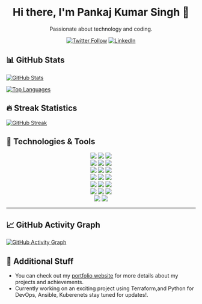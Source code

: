 <h1 align="center">Hi there, I'm Pankaj Kumar Singh 👋 </h1>
<p align="center">Passionate about technology and coding.</p>

<p align="center">
  <a href="https://twitter.com/pkstiyara"><img src="https://img.shields.io/twitter/follow/pkstiyara?style=social" alt="Twitter Follow"></a>
  <a href="https://www.linkedin.com/in/pkstiyara/"><img src="https://img.shields.io/badge/LinkedIn-Connect-blue" alt="LinkedIn"></a>
</p>

## 📊 GitHub Stats

[![GitHub Stats](https://github-readme-stats.vercel.app/api?username=pkstiyara&count_private=true&show_icons=true&theme=radical)](https://github.com/pkstiyara/github-readme-stats)

[![Top Languages](https://github-readme-stats.vercel.app/api/top-langs/?username=pkstiyara&layout=compact&theme=radical)](https://github.com/pkstiyara/github-readme-stats)

## 🔥 Streak Statistics

[![GitHub Streak](https://github-readme-streak-stats.herokuapp.com/?user=pkstiyara&theme=radical)](https://github.com/DenverCoder1/github-readme-streak-stats)

## 🔧 Technologies & Tools

<p align="center">
  <img src="https://img.shields.io/badge/Code-Python-informational?style=flat&logo=python&logoColor=white&color=4AB197">
  <img src="https://img.shields.io/badge/Code-JavaScript-informational?style=flat&logo=javascript&logoColor=white&color=F7DF1E">
  <img src="https://img.shields.io/badge/Framework-React-informational?style=flat&logo=react&logoColor=white&color=61DAFB">
  <br>
  <img src="https://img.shields.io/badge/Tools-Git-informational?style=flat&logo=git&logoColor=white&color=F05032">
  <img src="https://img.shields.io/badge/Editor-VSCode-informational?style=flat&logo=visual-studio-code&logoColor=white&color=007ACC">
  <img src="https://img.shields.io/badge/Tools-Terraform-informational?style=flat&logo=terraform&logoColor=white&color=5C4EE3">
  <br>
  <img src="https://img.shields.io/badge/Tools-Ansible-informational?style=flat&logo=ansible&logoColor=white&color=EE0000">
  <img src="https://img.shields.io/badge/Tools-Jenkins-informational?style=flat&logo=jenkins&logoColor=white&color=D24939">
  <img src="https://img.shields.io/badge/Cloud-Azure-informational?style=flat&logo=microsoft-azure&logoColor=white&color=0089D6">
  <br>
  <img src="https://img.shields.io/badge/Cloud-AWS-informational?style=flat&logo=amazon-aws&logoColor=white&color=232F3E">
  <img src="https://img.shields.io/badge/Tools-Jira-informational?style=flat&logo=jira&logoColor=white&color=0052CC">
  <img src="https://img.shields.io/badge/Tools-Confluence-informational?style=flat&logo=confluence&logoColor=white&color=172B4D">
  <br>
  <img src="https://img.shields.io/badge/Tools-Bitbucket-informational?style=flat&logo=bitbucket&logoColor=white&color=0052CC">
  <img src="https://img.shields.io/badge/Tools-SonarQube-informational?style=flat&logo=sonarqube&logoColor=white&color=4E9BCD">
  <img src="https://img.shields.io/badge/Tools-Trivy-informational?style=flat&logo=trivy&logoColor=white&color=394240">
  <br>
  <img src="https://img.shields.io/badge/Tools-Docker-informational?style=flat&logo=docker&logoColor=white&color=2496ED">
  <img src="https://img.shields.io/badge/CI%2FCD-informational?style=flat&logo=jenkins&logoColor=white&color=D24939">
  <img src="https://img.shields.io/badge/Tools-Kubernetes-informational?style=flat&logo=kubernetes&logoColor=white&color=326CE5">
  <br>
  <img src="https://img.shields.io/badge/Tools-Helm-informational?style=flat&logo=helm&logoColor=white&color=277A9F">
  <img src="https://img.shields.io/badge/OS-Linux-informational?style=flat&logo=linux&logoColor=white&color=FCC624">
</p>

---
## 📈 GitHub Activity Graph

[![GitHub Activity Graph](https://activity-graph.herokuapp.com/graph?username=pkstiyara&bg_color=1F222E&color=F8D866&line=F85D7F&point=FFFFFF&hide_border=true)](https://github.com/ashutosh00710/github-readme-activity-graph)

## 🚀 Additional Stuff

- You can check out my [portfolio website](https://your-portfolio-website-url.com) for more details about my projects and achievements.
- Currently working on an exciting project using Terraform,and Python for DevOps, Ansible, Kuberenets stay tuned for updates!.

